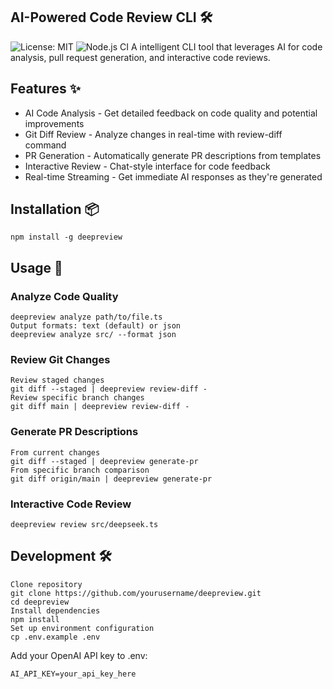 ## AI-Powered Code Review CLI 🛠️
![License: MIT](https://img.shields.io/badge/License-MIT-yellow.svg)
![Node.js CI](https://github.com/aindong/deepreview/actions/workflows/node.js.yml/badge.svg)
A intelligent CLI tool that leverages AI for code analysis, pull request generation, and interactive code reviews.

## Features ✨
- AI Code Analysis - Get detailed feedback on code quality and potential improvements
- Git Diff Review - Analyze changes in real-time with review-diff command
- PR Generation - Automatically generate PR descriptions from templates
- Interactive Review - Chat-style interface for code feedback
- Real-time Streaming - Get immediate AI responses as they're generated

## Installation 📦
```
npm install -g deepreview
```

## Usage 🚀

### Analyze Code Quality
```
deepreview analyze path/to/file.ts
Output formats: text (default) or json
deepreview analyze src/ --format json
```

### Review Git Changes
```
Review staged changes
git diff --staged | deepreview review-diff -
Review specific branch changes
git diff main | deepreview review-diff -
```

### Generate PR Descriptions
```
From current changes
git diff --staged | deepreview generate-pr
From specific branch comparison
git diff origin/main | deepreview generate-pr
```

### Interactive Code Review
```
deepreview review src/deepseek.ts
```

## Development 🛠️
```
Clone repository
git clone https://github.com/yourusername/deepreview.git
cd deepreview
Install dependencies
npm install
Set up environment configuration
cp .env.example .env
```
Add your OpenAI API key to .env:
```
AI_API_KEY=your_api_key_here
```